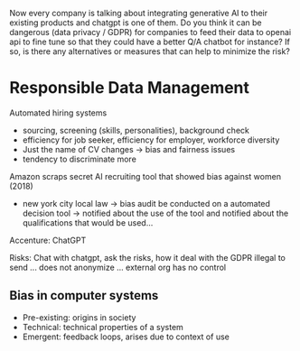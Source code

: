 
Now every company is talking about integrating generative AI to their existing products and chatgpt is one of them. Do you think it can be dangerous (data privacy / GDPR) for companies to feed their data to openai api to fine tune so that they could have a better Q/A chatbot for instance? If so, is there any alternatives or measures that can help to minimize the risk?


# Responsible Data Management

Automated hiring systems
- sourcing, screening (skills, personalities), background check
- efficiency for job seeker, efficiency for employer, workforce diversity
- Just the name of CV changes -> bias and fairness issues 
- tendency to discriminate more 

Amazon scraps secret AI recruiting tool that showed bias against women (2018)

- new york city local law -> bias audit be conducted on a automated decision tool -> notified about the use of the tool and notified about the qualifications that would be used...


Accenture: ChatGPT

Risks: Chat with chatgpt, ask the risks, how it deal with the GDPR illegal to send ... does not anonymize ... external org has no control


## Bias in computer systems

- Pre-existing: origins in society
- Technical: technical properties of a system
- Emergent: feedback loops, arises due to context of use









